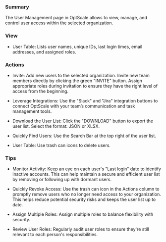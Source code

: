 ### Summary

The User Management page in OptScale allows to view, manage, and control user access within the selected organization.

### View

-   User Table: Lists user names, unique IDs, last login times, email addresses, and assigned roles.

### Actions

-   Invite: Add new users to the selected organization. Invite new team members directly by clicking the green "INVITE" button. Assign appropriate roles during invitation to ensure they have the right level of access from the beginning.

-   Leverage Integrations: Use the "Slack" and "Jira" integration buttons to connect OptScale with your team’s communication and task management tools.

-   Download the User List: Click the "DOWNLOAD" button to export the user list. Select the format: JSON or XLSX.

-   Quickly Find Users: Use the Search Bar at the top right of the user list.

-   User Table: Use trash can icons to delete users.

### Tips

-   Monitor Activity: Keep an eye on each user's "Last login" date to identify inactive accounts. This can help maintain a secure and efficient user list by removing or following up with dormant users.

-   Quickly Revoke Access: Use the trash can icon in the Actions column to promptly remove users who no longer need access to your organization. This helps reduce potential security risks and keeps the user list up to date.

-   Assign Multiple Roles: Assign multiple roles to balance flexibility with security.

-   Review User Roles: Regularly audit user roles to ensure they're still relevant to each person's responsibilities.